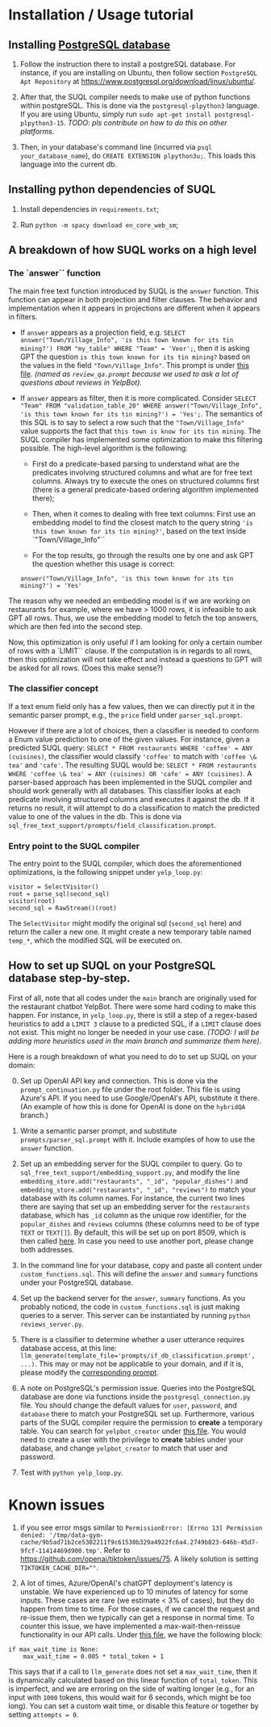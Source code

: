 # Installation / Usage tutorial

## Installing [PostgreSQL database](https://www.postgresql.org/)

1. Follow the instruction there to install a postgreSQL database. For instance, if you are installing on Ubuntu, then follow section `PostgreSQL Apt Repository` at https://www.postgresql.org/download/linux/ubuntu/.

2. After that, the SUQL compiler needs to make use of python functions within postgreSQL. This is done via the `postgresql-plpython3` language. If you are using Ubuntu, simply run `sudo apt-get install postgresql-plpython3-15`. *TODO: pls contribute on how to do this on other platforms*.

3. Then, in your database's command line (incurred via `psql your_database_name`), do `CREATE EXTENSION plpython3u;`. This loads this language into the current db.

## Installing python dependencies of SUQL

1. Install dependencies in `requirements.txt`;

2. Run `python -m spacy download en_core_web_sm`;

## A breakdown of how SUQL works on a high level

### The `answer`` function

The main free text function introduced by SUQL is the `answer` function. This function can appear in both projection and filter clauses. The behavior and implementation when it appears in projections are different when it appears in filters.

- If `answer` appears as a projection field, e.g. `SELECT answer("Town/Village_Info", 'is this town known for its tin mining?') FROM "my_table" WHERE "Team" = 'Veor';`, then it is asking GPT the question `is this town known for its tin mining?` based on the values in the field `"Town/Village_Info"`. This prompt is under [this file](prompts/review_qa.prompt). *(named as `review_qa.prompt` because we used to ask a lot of questions about reviews in YelpBot).*

- If `answer` appears as filter, then it is more complicated. Consider `SELECT "Team" FROM "validation_table_20" WHERE answer("Town/Village_Info", 'is this town known for its tin mining?') = 'Yes';`. The semantics of this SQL is to say to select a row such that the `"Town/Village_Info"` value supports the fact that `this town is know for its tin mining`. The SUQL compiler has implemented some optimization to make this filtering possible. The high-level algorithm is the following:
    
    - First do a predicate-based parsing to understand what are the predicates involving structured columns and what are for free text columns. Always try to execute the ones on structured columns first (there is a general predicate-based ordering algorithm implemented there);

    - Then, when it comes to dealing with free text columns: First use an embedding model to find the closest match to the query string `'is this town known for its tin mining?'`, based on the text inside `"Town/Village_Info"``

    - For the top results, go through the results one by one and ask GPT the question whether  this usage is correct:

    `answer("Town/Village_Info", 'is this town known for its tin mining?') = 'Yes'`

The reason why we needed an embedding model is if we are working on restaurants for example, where we have > 1000 rows, it is infeasible to ask GPT all rows. Thus, we use the embedding model to fetch the top answers, which are then fed into the second step.

Now, this optimization is only useful if I am looking for only a certain number of rows with a `LIMIT`` clause. If the computation is in regards to all rows, then this optimization will not take effect and instead a questions to GPT will be asked for all rows. (Does this make sense?)

### The classifier concept

If a text enum field only has a few values, then we can directly put it in the semantic parser prompt, e.g., the `price` field under `parser_sql.prompt`.

However if there are a lot of choices, then a classifier is needed to conform a Enum value prediction to one of the given values. For instance, given a predicted SUQL query: `SELECT * FROM restaurants WHERE 'coffee' = ANY (cuisines)`, the classifier would classify `'coffee'` to match with `'coffee \& tea'` and `'cafe'`. The resulting SUQL would be: `SELECT * FROM restaurants WHERE 'coffee \& tea' = ANY (cuisines) OR 'cafe' = ANY (cuisines)`. A parser-based approach has been implemented in the SUQL compiler and should work generally with all databases. This classifier looks at each predicate involving structured columns and executes it against the db. If it returns no result, it will attempt to do a classification to match the predicted value to one of the values in the db. This is done via `sql_free_text_support/prompts/field_classification.prompt`.

### Entry point to the SUQL compiler

The entry point to the SUQL compiler, which does the aforementioned optimizations, is the following snippet under `yelp_loop.py`:

```
visitor = SelectVisitor()
root = parse_sql(second_sql)
visitor(root)
second_sql = RawStream()(root)
```

The `SelectVisitor` might modify the original sql (`second_sql` here) and return the caller a new one. It might create a new temporary table named `temp_*`, which the modified SQL will be executed on.

## How to set up SUQL on your PostgreSQL database step-by-step.

First of all, note that all codes under the `main` branch are originally used for the restaurant chatbot YelpBot. There were some hard coding to make this happen. For instance, in `yelp_loop.py`, there is still a step of a regex-based heuristics to add a `LIMIT 3` clause to a predicted SQL, if a `LIMIT` clause does not exist. This might no longer be needed in your use case. *(TODO: I will be adding more heuristics used in the main branch and summarize them here)*.

Here is a rough breakdown of what you need to do to set up SUQL on your domain:

0. Set up OpenAI API key and connection. This is done via the `prompt_continuation.py` file under the root folder. This file is using Azure's API. If you need to use Google/OpenAI's API, substitute it there. (An example of how this is done for OpenAI is done on the `hybridQA` branch.)

1. Write a semantic parser prompt, and substitute `prompts/parser_sql.prompt` with it. Include examples of how to use the `answer` function.

2. Set up an embedding server for the SUQL compiler to query. Go to `sql_free_text_support/embedding_support.py`, and modify the line `embedding_store.add("restaurants", "_id", "popular_dishes")` and `embedding_store.add("restaurants", "_id", "reviews")` to match your database with its column names. For instance, the current two lines there are saying that set up an embedding server for the `restaurants` database, which has `_id` column as the unique row identifier, for the `popular_dishes` and `reviews` columns (these columns need to be of type `TEXT` or `TEXT[]`). By default, this will be set up on port 8509, which is then called [here](https://github.com/stanford-oval/genie-llm/blob/main/sql_free_text_support/execute_free_text_sql.py#L279). In case you need to use another port, please change both addresses.

3. In the command line for your database, copy and paste all content under `custom_functions.sql`. This will define the `answer` and `summary` functions under your PostgreSQL database.

4. Set up the backend server for the `answer`, `summary` functions. As you probably noticed, the code in `custom_functions.sql` is just making queries to a server. This server can be instantiated by running `python reviews_server.py`.

5. There is a classifier to determine whether a user utterance requires database access, at this line: `llm_generate(template_file='prompts/if_db_classification.prompt', ...)`. This may or may not be applicable to your domain, and if it is, please modify the [corresponding prompt](https://github.com/stanford-oval/genie-llm/blob/main/prompts/if_db_classification.prompt).

6. A note on PostgreSQL's permission issue. Queries into the PostgreSQL database are done via functions inside the `postgresql_connection.py` file. You should change the default values for `user`, `password`, and `database` there to match your PostgreSQL set up. Furthermore, various parts of the SUQL compiler require the permission to **create** a temporary table. You can search for `yelpbot_creator` under [this file](https://github.com/stanford-oval/genie-llm/blob/main/sql_free_text_support/execute_free_text_sql.py). You would need to create a user with the privilege to **create** tables under your database, and change `yelpbot_creator` to match that user and password.

7. Test with `python yelp_loop.py`.

# Known issues

1. if you see error msgs similar to `PermissionError: [Errno 13] Permission denied: '/tmp/data-gym-cache/9b5ad71b2ce5302211f9c61530b329a4922fc6a4.2749b823-646b-45d7-9fcf-11414469d900.tmp'`. Refer to https://github.com/openai/tiktoken/issues/75. A likely solution is setting `TIKTOKEN_CACHE_DIR=""`.

2. A lot of times, Azure/OpenAI's chatGPT deployment's latency is unstable. We have experienced up to 10 minutes of latency for some inputs. These cases are rare (we estimate < 3% of cases), but they do happen from time to time. For those cases, if we cancel the request and re-issue them, then we typically can get a response in normal time. To counter this issue, we have implemented a max-wait-then-reissue functionality in our API calls. Under [this file](https://github.com/stanford-oval/genie-llm/blob/main/prompt_continuation.py), we have the following block:

```
if max_wait_time is None:
    max_wait_time = 0.005 * total_token + 1
```

This says that if a call to `llm_generate` does not set a `max_wait_time`, then it is dynamically calculated based on this linear function of `total_token`. This is imperfect, and we are erroring on the side of waiting longer (e.g., for an input with `1000` tokens, this would wait for 6 seconds, which might be too long). You can set a custom wait time, or disable this feature or together by setting `attempts = 0`.
